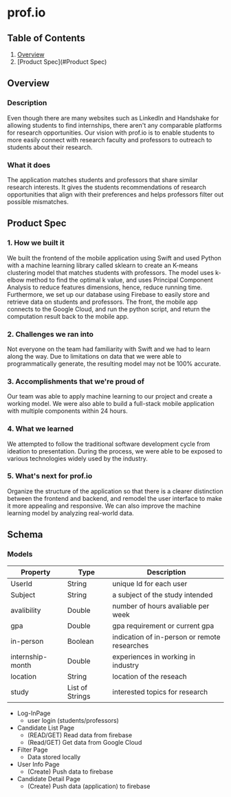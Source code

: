 # prof.io

## Table of Contents
1. [Overview](#Overview)
2. [Product Spec](#Product Spec)

## Overview
### Description <br>
Even though there are many websites such as LinkedIn and Handshake for allowing students to find internships, there aren't any comparable platforms for research opportunities. Our vision with prof.io is to enable students to more easily connect with research faculty and professors to outreach to students about their research.

### What it does <br>
The application matches students and professors that share similar research interests. It gives the students recommendations of research opportunities that align with their preferences and helps professors filter out possible mismatches.

## Product Spec

### 1. How we built it <br>
We built the frontend of the mobile application using Swift and used Python with a machine learning library called sklearn to create an K-means clustering model that matches students with professors. The model uses k-elbow method to find the optimal k value, and uses Principal Component Analysis to reduce features dimensions, hence, reduce running time. Furthermore, we set up our database using Firebase to easily store and retrieve data on students and professors. The front, the mobile app connects  to the Google Cloud, and run the python script, and return the computation result back to the mobile app.


### 2. Challenges we ran into <br>
Not everyone on the team had familiarity with Swift and we had to learn along the way. Due to limitations on data that we were able to programmatically generate, the resulting model may not be 100% accurate.


### 3. Accomplishments that we're proud of <br>
Our team was able to apply machine learning to our project and create a working model. We were also able to build a full-stack mobile application with multiple components within 24 hours.

### 4. What we learned <br>
We attempted to follow the traditional software development cycle from ideation to presentation. During the process, we were able to be exposed to various technologies widely used by the industry.

### 5. What's next for prof.io <br>
Organize the structure of the application so that there is a clearer distinction between the frontend and backend, and remodel the user interface to make it more appealing and responsive. We can also improve the machine learning model by analyzing real-world data.

## Schema 

### Models
| Property |  Type  | Description |
|----------|--------|-------------|
| UserId   | String | unique Id for each user|
| Subject  | String | a subject of the study intended|
| avalibility | Double | number of hours avaliable per week |
| gpa | Double | gpa requirement or current gpa |
| in-person | Boolean | indication of in-person or remote researches |
| internship-month | Double | experiences in working in industry |
| location | String | location of the reseach|
| study | List of Strings | interested topics for research|

* Log-InPage
    * user login (students/professors)
* Candidate List Page
    * (READ/GET) Read data from firebase
    * (Read/GET) Get data from Google Cloud
* Filter Page
    * Data stored locally
* User Info Page
    * (Create) Push data to firebase
* Candidate Detail Page
    * (Create) Push data (application) to firebase

